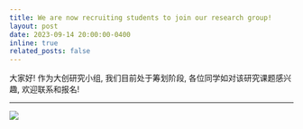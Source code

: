 ```yaml
---
title: We are now recruiting students to join our research group!
layout: post
date: 2023-09-14 20:00:00-0400
inline: true
related_posts: false
---
```


大家好! 作为大创研究小组, 我们目前处于筹划阶段, 各位同学如对该研究课题感兴趣, 欢迎联系和报名!

---

![](https://yunzinan-pic-bed.oss-cn-nanjing.aliyuncs.com/2023/03/202309141944842.png)